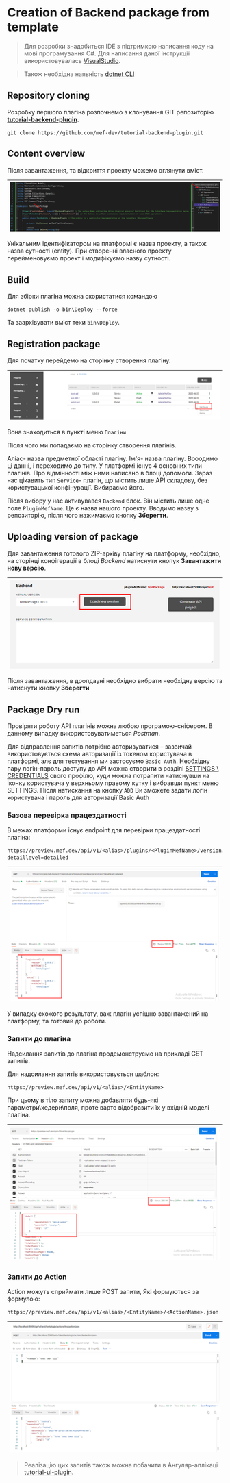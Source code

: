 

# Creation of Backend package from template

> Для розробки знадобиться  IDE з підтримкою написання коду на мові програмування C#. Для написання даної інструкції використовувалась [VisualStudio](https://visualstudio.microsoft.com/vs/).

> Також необхідна наявність [dotnet CLI](https://docs.microsoft.com/ru-ru/dotnet/core/tools/dotnet)

## Repository cloning

Розробку першого плагіна розпочнемо з клонування GIT репозиторію **[tutorial-backend-plugin](https://github.com/mef-dev/tutorial-backend-plugin)**.
```
git clone https://github.com/mef-dev/tutorial-backend-plugin.git
```

## Content overview

Після завантаження, та відкриття проекту можемо оглянути вміст.

|![вміст проекту](/Images/dev_guides/create_backend_plugin/1.png)|
| :--: |

Унікальним ідентифікатором на платформі є назва проекту, а також назва сутності (entity). При створенні власного проекту перейменовуємо проект і модифікуємо назву сутності.

## Build

Для збірки плагіна можна скористатися командою
```
dotnet publish -o bin\Deploy --force
```
Та заархівувати вміст теки `bin\Deploy`. 

##  Registration package

Для початку перейдемо на сторінку створення плагіну. 

|![Cторінкa створення](/Images/dev_guides/create_ui_plugin/2.png)|
| :--: |

Вона знаходиться в пункті меню `Плагіни` 

Після чого ми попадаємо на сторінку створення плагінів. 

Аліас- назва предметної області плагіну. Ім'я- назва плагіну. Вооодимо ці данні, і переходимо до типу. У платформі існує 4 основних типи плагінів. Про відмінності між ними написано в блоці допомоги. Зараз нас цікавить тип `Service`- плагін, що містить лише API складову, без користувацької конфінурації. Вибираємо його.

 Після вибору у нас активувався `Backend` блок. Він містить лише одне поле `PluginMefName`. Це є назва нашого проекту. Вводимо назву з репозиторію, після чого нажимаємо кнопку **Зберегти**.
 
##  Uploading version of package

Для завантаження готового ZIP-архіву плагіну на платформу, необхідно, на сторінці конфігерації в блоці *Backend* натиснути кнопук **Завантажити нову версію**.

|![Cторінкa створення](/Images/dev_guides/create_backend_plugin/2.png)|
| :--: |

Після завантаження, в дропдауні необхідно вибрати необхідну версію та натиснути кнопку **Зберегти**
 
##  Package Dry run

Провіряти роботу API плагінів можна любою програмою-сніфером. В данному випадку використовуватиметься *Postman*.

Для відправлення запитів потрібно авторизуватися – зазвичай використовується схема авторизації із токеном користувача в платформі, алє для тестування ми застосуємо `Basic Auth`. Необхідну пару логін-пароль доступу до API можна створити в розділі [SETTINGS \ CREDENTIALS]( https://preview.mef.dev/console/settings/credentials) свого профілю, куди можна потрапити натиснувши на іконку користувача у верхньому правому кутку і вибравши пункт меню SETTINGS. Після натискання на кнопку `ADD` Ви зможете задати логін користувача і пароль для авторизації Basic Auth

### Базова перевірка працездатності
В межах платформи існує endpoint для перевірки працездатності плагіна:
```
https://preview.mef.dev/api/v1/<alias>/plugins/<PluginMefName>/version.json?detaillevel=detailed
```

|![detaillevel=detailed](/Images/dev_guides/create_backend_plugin/3.png)|
| :--: |

У випадку схожого результату, важ плагін успішно завантажений на платформу, та готовий до роботи.

### Запити до плагіна 
Надсилання запитів до плагіна продемонструємо на прикладі GET запитів.

Для надсилання запитів використовується шаблон:
```
https://preview.mef.dev/api/v1/<alias>/<EntityName>
```
При цьому в тіло запиту можна добавляти будь-які параметри\хедери\поля, проте варто відобразити їх у вхідній моделі плагіна.
 
|![detaillevel=detailed](/Images/dev_guides/create_backend_plugin/4.png)|
| :--: |

### Запити до Action

Action  можуть сприймати лише POST запити, Які формуються за формулою:
```
https://preview.mef.dev/api/v1/<alias>/<EntityName>/<ActionName>.json
```
|![detaillevel=detailed](/Images/dev_guides/create_backend_plugin/5.png)|
| :--: |

> Реалізацію цих запитів також можна побачити в Ангуляр-аплікаці [tutorial-ui-plugin](https://github.com/mef-dev/tutorial-ui-plugin).
